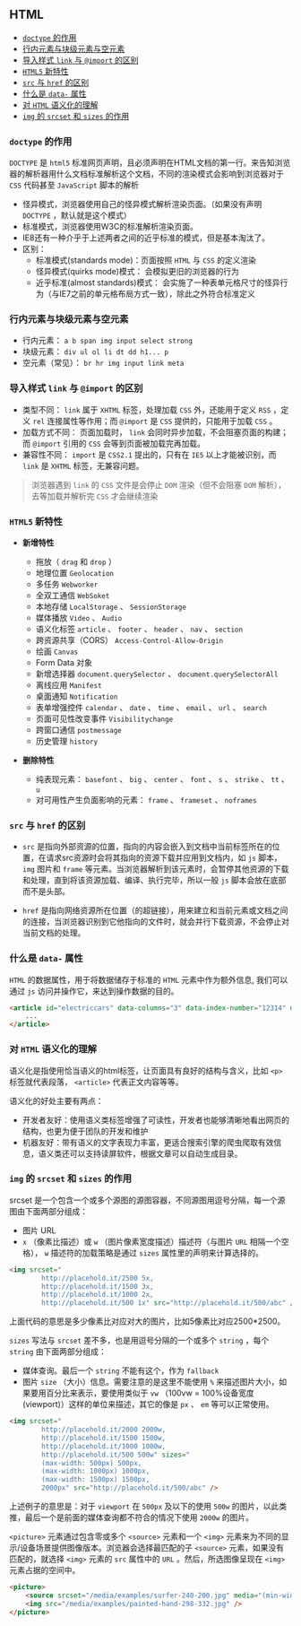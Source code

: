 ## HTML

* [ `doctype` 的作用](#anchor1)
* [行内元素与块级元素与空元素](#anchor2)
* [导入样式 `link` 与 `@import` 的区别](#anchor3)
* [ `HTML5` 新特性](#anchor4)
* [ `src` 与 `href` 的区别](#anchor5)
* [什么是 `data-` 属性](#anchor6)
* [对 `HTML` 语义化的理解](#anchor7)
* [ `img` 的 `srcset` 和 `sizes` 的作用](#anchor7)

<span id="anchor1"></span>

### `doctype` 的作用

`DOCTYPE` 是 `html5` 标准网页声明，且必须声明在HTML文档的第一行。来告知浏览器的解析器用什么文档标准解析这个文档，不同的渲染模式会影响到浏览器对于 `CSS` 代码甚至 `JavaScript` 脚本的解析

* 怪异模式，浏览器使用自己的怪异模式解析渲染页面。（如果没有声明 `DOCTYPE` ，默认就是这个模式）
* 标准模式，浏览器使用W3C的标准解析渲染页面。
* IE8还有一种介乎于上述两者之间的近乎标准的模式，但是基本淘汰了。
* 区别：
  + 标准模式(standards mode)：页面按照 `HTML` 与 `CSS` 的定义渲染
  + 怪异模式(quirks mode)模式： 会模拟更旧的浏览器的行为
  + 近乎标准(almost standards)模式： 会实施了一种表单元格尺寸的怪异行为（与IE7之前的单元格布局方式一致），除此之外符合标准定义

<span id="anchor2"></span>

### 行内元素与块级元素与空元素

* 行内元素： `a b span img input select strong` 
* 块级元素： `div ul ol li dt dd h1... p` 
* 空元素（常见）： `br hr img input link meta` 

<span id="anchor3"></span>

### 导入样式 `link` 与 `@import` 的区别

* 类型不同： `link` 属于 `XHTML` 标签，处理加载 `CSS` 外，还能用于定义 `RSS` ，定义 `rel` 连接属性等作用；而 `@import` 是 `CSS` 提供的，只能用于加载 `CSS` 。
* 加载方式不同： 页面加载时， `link` 会同时异步加载，不会阻塞页面的构建；而 `@import` 引用的 `CSS` 会等到页面被加载完再加载。
* 兼容性不同： `import` 是 `CSS2.1` 提出的，只有在 `IE5` 以上才能被识别，而 `link` 是 `XHTML` 标签，无兼容问题。

> 浏览器遇到 `link` 的 `CSS` 文件是会停止 `DOM` 渲染（但不会阻塞 `DOM` 解析），去等加载并解析完 `CSS` 才会继续渲染

<span id="anchor4"></span>

### `HTML5` 新特性

* **新增特性**
  + 拖放（ `drag` 和 `drop` ）
  + 地理位置 `Geolocation` 
  + 多任务 `Webworker` 
  + 全双工通信 `WebSoket` 
  + 本地存储 `LocalStorage` 、 `SessionStorage` 
  + 媒体播放 `Video` 、 `Audio` 
  + 语义化标签 `article` 、 `footer` 、 `header` 、 `nav` 、 `section` 
  + 跨资源共享（CORS） `Access-Control-Allow-Origin` 
  + 绘画 `Canvas` 
  + Form Data 对象
  + 新增选择器 `document.querySelector` 、 `document.querySelectorAll` 
  + 离线应用 `Manifest` 
  + 桌面通知 `Notification` 
  + 表单增强控件 `calendar` 、 `date` 、 `time` 、 `email` 、 `url` 、 `search` 
  + 页面可见性改变事件 `Visibilitychange` 
  + 跨窗口通信 `postmessage` 
  + 历史管理 `history` 

* **删除特性**
  + 纯表现元素： `basefont` 、 `big` 、 `center` 、 `font` 、 `s` 、 `strike` 、 `tt` 、 `u` 
  + 对可用性产生负面影响的元素： `frame` 、 `frameset` 、 `noframes` 

<span id="anchor5"></span>

### `src` 与 `href` 的区别

* `src` 是指向外部资源的位置，指向的内容会嵌入到文档中当前标签所在的位置，在请求src资源时会将其指向的资源下载并应用到文档内，如 `js` 脚本， `img` 图片和 `frame` 等元素。当浏览器解析到该元素时，会暂停其他资源的下载和处理，直到将该资源加载、编译、执行完毕，所以一般 `js` 脚本会放在底部而不是头部。

* `href` 是指向网络资源所在位置（的超链接），用来建立和当前元素或文档之间的连接，当浏览器识别到它他指向的文件时，就会并行下载资源，不会停止对当前文档的处理。

<span id="anchor6"></span>

### 什么是 `data-` 属性

`HTML` 的数据属性，用于将数据储存于标准的 `HTML` 元素中作为额外信息, 我们可以通过 `js` 访问并操作它，来达到操作数据的目的。

``` html
<article id="electriccars" data-columns="3" data-index-number="12314" data-parent="cars">
    ...
</article>
```

<span id="anchor7"></span>

### 对 `HTML` 语义化的理解

语义化是指使用恰当语义的html标签，让页面具有良好的结构与含义，比如 `<p>` 标签就代表段落， `<article>` 代表正文内容等等。

语义化的好处主要有两点：

* 开发者友好：使用语义类标签增强了可读性，开发者也能够清晰地看出网页的结构，也更为便于团队的开发和维护
* 机器友好：带有语义的文字表现力丰富，更适合搜索引擎的爬虫爬取有效信息，语义类还可以支持读屏软件，根据文章可以自动生成目录。

<span id="anchor8"></span>

### `img` 的 `srcset` 和 `sizes` 的作用

srcset 是一个包含一个或多个源图的源图容器，不同源图用逗号分隔，每一个源图由下面两部分组成：

* 图片 URL
* `x` （像素比描述）或 `w` （图片像素宽度描述）描述符（与图片 `URL` 相隔一个空格）， `w` 描述符的加载策略是通过 `sizes` 属性里的声明来计算选择的。

``` html
<img srcset="
        http://placehold.it/2500 5x,
        http://placehold.it/1500 3x,
        http://placehold.it/1000 2x,
        http://placehold.it/500 1x" src="http://placehold.it/500/abc" />
```

上面代码的意思是多少像素比对应对大的图片，比如5像素比对应2500*2500。

`sizes` 写法与 `srcset` 差不多，也是用逗号分隔的一个或多个 `string` ，每个 `string` 由下面两部分组成：

* 媒体查询。最后一个 `string` 不能有这个，作为 `fallback` 
* 图片 `size` （大小）信息。需要注意的是这里不能使用 `%` 来描述图片大小，如果要用百分比来表示，要使用类似于 `vw` （100vw = 100%设备宽度(viewport)）这样的单位来描述，其它的像是 `px` 、 `em` 等可以正常使用。

``` html
<img srcset="
        http://placehold.it/2000 2000w,
        http://placehold.it/1500 1500w,
        http://placehold.it/1000 1000w,
        http://placehold.it/500 500w" sizes="
        (max-width: 500px) 500px,
        (max-width: 1000px) 1000px,
        (max-width: 1500px) 1500px,
        2000px" src="http://placehold.it/500/abc" />
```

上述例子的意思是：对于 `viewport` 在 `500px` 及以下的使用 `500w` 的图片，以此类推，最后一个是前面的媒体查询都不符合的情况下使用 `2000w` 的图片。

`<picture>` 元素通过包含零或多个 `<source>` 元素和一个 `<img>` 元素来为不同的显示/设备场景提供图像版本。浏览器会选择最匹配的子 `<source>` 元素，如果没有匹配的，就选择 `<img>` 元素的 `src` 属性中的 `URL` 。然后，所选图像呈现在 `<img>` 元素占据的空间中。

``` html
<picture>
    <source srcset="/media/examples/surfer-240-200.jpg" media="(min-width: 800px)">
    <img src="/media/examples/painted-hand-298-332.jpg" />
</picture>
```

